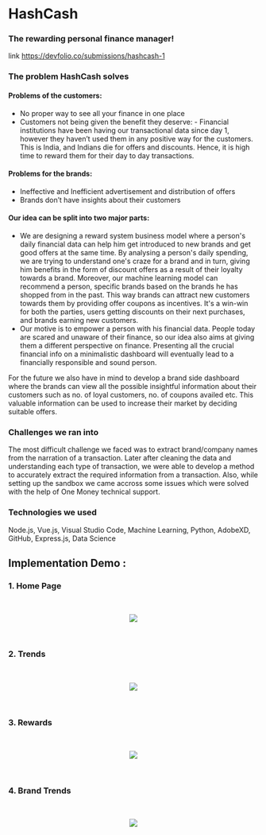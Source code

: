 # HashCash

### The rewarding personal finance manager!

link https://devfolio.co/submissions/hashcash-1

### The problem HashCash solves


#### Problems of the customers:

* No proper way to see all your finance in one place
* Customers not being given the benefit they deserve: - Financial institutions have been having our transactional data since day 1, however they haven’t used them in any positive way for the customers. This is India, and Indians die for offers and discounts. Hence, it is high time to reward them for their day to day transactions.

#### Problems for the brands:

* Ineffective and Inefficient advertisement and distribution of offers
* Brands don’t have insights about their customers

#### Our idea can be split into two major parts:

* We are designing a reward system business model where a person's daily financial data can help him get introduced to new brands and get good offers at the same time. By analysing a person's daily spending, we are trying to understand one's craze for a brand and in turn, giving him benefits in the form of discount offers as a result of their loyalty towards a brand. Moreover, our machine learning model can recommend a person, specific brands based on the brands he has shopped from in the past. This way brands can attract new customers towards them by providing offer coupons as incentives. It's a win-win for both the parties, users getting discounts on their next purchases, and brands earning new customers.
* Our motive is to empower a person with his financial data. People today are scared and unaware of their finance, so our idea also aims at giving them a different perspective on finance. Presenting all the crucial financial info on a minimalistic dashboard will eventually lead to a financially responsible and sound person.

For the future we also have in mind to develop a brand side dashboard where the brands can view all the possible insightful information about their customers such as no. of loyal customers, no. of coupons availed etc. This valuable information can be used to increase their market by deciding suitable offers.

### Challenges we ran into
The most difficult challenge we faced was to extract brand/company names from the narration of a transaction. Later after cleaning the data and understanding each type of transaction, we were able to develop a method to accurately extract the required information from a transaction. Also, while setting up the sandbox we came accross some issues which were solved with the help of One Money technical support.

### Technologies we used
Node.js, Vue.js, Visual Studio Code, Machine Learning, Python, AdobeXD, GitHub, Express.js, Data Science

## Implementation Demo : 

### 1. Home Page
<br>
<p align="center">
  <img src="https://github.com/yashverma9/HashCash/blob/master/snaps/Snap1.jpg">
</p>
<br>

### 2. Trends
<br>
<p align="center">
  <img src="https://devfolio.co/_next/image?url=https%3A%2F%2Fassets.devfolio.co%2Fhackathons%2F7a20cc713c0c4dd3aa4a7eeb78ff2bb0%2Fprojects%2F0bd7cd8b39d642db8ef28198eadc7848%2Fpicn7scjlisa.jpeg&w=1440&q=75">
</p>
<br>

### 3. Rewards
<br>
<p align="center">
  <img src="https://devfolio-prod.s3.ap-south-1.amazonaws.com/hackathons/7a20cc713c0c4dd3aa4a7eeb78ff2bb0/projects/0bd7cd8b39d642db8ef28198eadc7848/picfmrq2pcgl.jpeg">
</p>
<br>

### 4. Brand Trends
<br>
<p align="center">
  <img src="https://devfolio-prod.s3.ap-south-1.amazonaws.com/hackathons/7a20cc713c0c4dd3aa4a7eeb78ff2bb0/projects/0bd7cd8b39d642db8ef28198eadc7848/pic2gtm00voy.jpeg">
</p>
<br>

